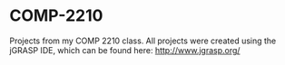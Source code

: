 # COMP-2210

Projects from my COMP 2210 class. All projects were created using the jGRASP IDE, which can be found here: http://www.jgrasp.org/
